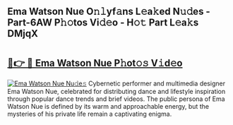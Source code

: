 ## Ema Watson Nue O𝚗𝚕yf𝚊ns L𝚎a𝚔ed N𝚞𝚍es - Part-6AW P𝚑𝚘tos Vi𝚍𝚎o - H𝚘𝚝 Part L𝚎a𝚔s DMjqX

# <h2><a href="http://kf0nah.oniu.top/?m=Ema+Watson+Nue">🔗👉 🔴 Ema Watson Nue P𝚑ot𝚘𝚜 V𝚒d𝚎o</a></h2>

[![Ema Watson Nue Nu𝚍e𝚜](https://i.imgur.com/0qMVB7G.gif)](http://kf0nah.oniu.top/?m=Ema+Watson+Nue)
Cybernetic performer and multimedia designer Ema Watson Nue, celebrated for distributing dance and lifestyle inspiration through popular dance trends and brief videos. The public persona of Ema Watson Nue is defined by its warm and approachable energy, but the mysteries of his private life remain a captivating enigma.  

